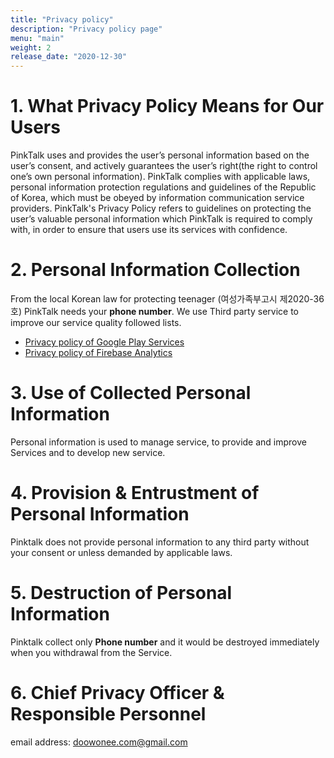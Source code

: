 ```yaml
---
title: "Privacy policy"
description: "Privacy policy page"
menu: "main"
weight: 2
release_date: "2020-12-30"
---
```


# 1. What Privacy Policy Means for Our Users
PinkTalk uses and provides the user’s personal information based on the user’s consent, and actively guarantees the user’s right(the right to control one’s own personal information).
PinkTalk complies with applicable laws, personal information protection regulations and guidelines of the Republic of Korea, which must be obeyed by information communication service providers.
PinkTalk's Privacy Policy refers to guidelines on protecting the user’s valuable personal information which PinkTalk is required to comply with, in order to ensure that users use its services with confidence.

# 2. Personal Information Collection
From the local Korean law for protecting teenager (여성가족부고시 제2020-36호) PinkTalk needs your **phone number**. We use Third party service to improve our service quality followed lists.

- [Privacy policy of Google Play Services](https://policies.google.com/privacy)
- [Privacy policy of Firebase Analytics](https://firebase.google.com/support/privacy)

# 3. Use of Collected Personal Information
Personal information is used to manage service, to provide and improve Services and to develop new service.

# 4. Provision & Entrustment of Personal Information
Pinktalk does not provide personal information to any third party without your consent or unless demanded by applicable laws.

# 5. Destruction of Personal Information
Pinktalk collect only **Phone number** and it would be destroyed immediately when you withdrawal from the Service.

# 6. Chief Privacy Officer & Responsible Personnel
email address: doowonee.com@gmail.com